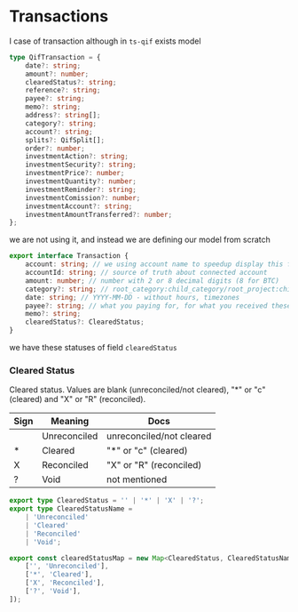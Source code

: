 # Transactions

I case of transaction although in `ts-qif` exists model

```ts
type QifTransaction = {
    date?: string;
    amount?: number;
    clearedStatus?: string;
    reference?: string;
    payee?: string;
    memo?: string;
    address?: string[];
    category?: string;
    account?: string;
    splits?: QifSplit[];
    order?: number;
    investmentAction?: string;
    investmentSecurity?: string;
    investmentPrice?: number;
    investmentQuantity?: number;
    investmentReminder?: string;
    investmentComission?: number;
    investmentAccount?: string;
    investmentAmountTransferred?: number;
};
```

we are not using it, and instead we are defining our model from scratch

```ts
export interface Transaction {
    account: string; // we using account name to speedup display this field is computed from accountId
    accountId: string; // source of truth about connected account
    amount: number; // number with 2 or 8 decimal digits (8 for BTC)
    category?: string; // root_category:child_category/root_project:child_project or [connected account name] in square brackets for transfers
    date: string; // YYYY-MM-DD - without hours, timezones
    payee?: string; // what you paying for, for what you received these funds
    memo?: string;
    clearedStatus?: ClearedStatus;
}
```

we have these statuses of field `clearedStatus`


### Cleared Status

Cleared status.
Values are blank (unreconciled/not cleared),
"*" or "c" (cleared) and "X" or "R" (reconciled).

| Sign | Meaning      | Docs                     |
|------|--------------|--------------------------|
|      | Unreconciled | unreconciled/not cleared | 
| *    | Cleared      | "*" or "c" (cleared)     |     
| X    | Reconciled   | "X" or "R" (reconciled)  |
| ?    | Void         | not mentioned            |


```ts
export type ClearedStatus = '' | '*' | 'X' | '?';
export type ClearedStatusName =
    | 'Unreconciled'
    | 'Cleared'
    | 'Reconciled'
    | 'Void';

export const clearedStatusMap = new Map<ClearedStatus, ClearedStatusName>([
    ['', 'Unreconciled'],
    ['*', 'Cleared'],
    ['X', 'Reconciled'],
    ['?', 'Void'],
]);
```
